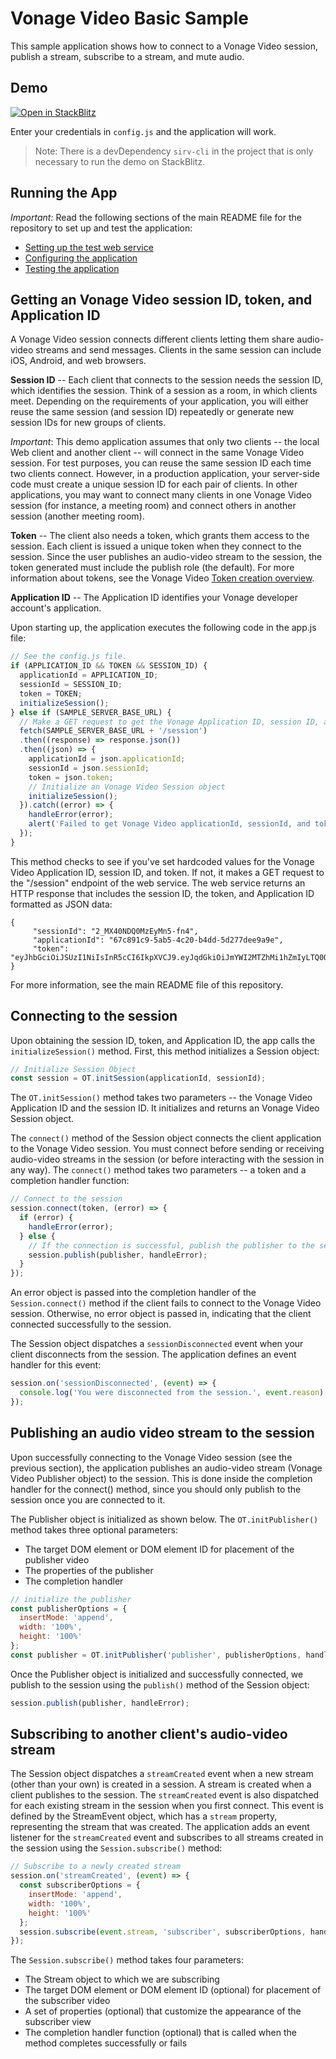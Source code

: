 Vonage Video Basic Sample
=======================

This sample application shows how to connect to a Vonage Video session, publish a stream,
subscribe to a stream, and mute audio.

## Demo

[![Open in StackBlitz](https://developer.stackblitz.com/img/open_in_stackblitz.svg)](https://stackblitz.com/fork/github/vonage-community/video-api-web-samples/tree/main/Basic%20Video%20Chat)

Enter your credentials in `config.js` and the application will work.

> Note: There is a devDependency `sirv-cli` in the project that is only necessary to run the demo on StackBlitz.

## Running the App

*Important:* Read the following sections of the main README file for the repository to set up
and test the application:

* [Setting up the test web service](../README.md#setting-up-the-test-web-service)
* [Configuring the application](../README.md#configuring-the-application)
* [Testing the application](../README.md#testing-the-application)

## Getting an Vonage Video session ID, token, and Application ID

A Vonage Video session connects different clients letting them share audio-video streams and send
messages. Clients in the same session can include iOS, Android, and web browsers.

**Session ID** -- Each client that connects to the session needs the session ID, which identifies
the session. Think of a session as a room, in which clients meet. Depending on the requirements of
your application, you will either reuse the same session (and session ID) repeatedly or generate
new session IDs for new groups of clients.

*Important*: This demo application assumes that only two clients -- the local Web client and
another client -- will connect in the same Vonage Video session. For test purposes, you can reuse the
same session ID each time two clients connect. However, in a production application, your
server-side code must create a unique session ID for each pair of clients. In other applications,
you may want to connect many clients in one Vonage Video session (for instance, a meeting room) and
connect others in another session (another meeting room).

**Token** -- The client also needs a token, which grants them access to the session. Each client is
issued a unique token when they connect to the session. Since the user publishes an audio-video
stream to the session, the token generated must include the publish role (the default). For more
information about tokens, see the Vonage Video [Token creation
overview](https://developer.vonage.com/en/video/guides/create-token).

**Application ID** -- The Application ID identifies your Vonage developer account's application.

Upon starting up, the application executes the following code in the app.js file:

```javascript
// See the config.js file.
if (APPLICATION_ID && TOKEN && SESSION_ID) {
  applicationId = APPLICATION_ID;
  sessionId = SESSION_ID;
  token = TOKEN;
  initializeSession();
} else if (SAMPLE_SERVER_BASE_URL) {
  // Make a GET request to get the Vonage Application ID, session ID, and token from the server
  fetch(SAMPLE_SERVER_BASE_URL + '/session')
  .then((response) => response.json())
  .then((json) => {
    applicationId = json.applicationId;
    sessionId = json.sessionId;
    token = json.token;
    // Initialize an Vonage Video Session object
    initializeSession();
  }).catch((error) => {
    handleError(error);
    alert('Failed to get Vonage Video applicationId, sessionId, and token. Make sure you have updated the config.js file.');
  });
}
```

This method checks to see if you've set hardcoded values for the Vonage Video Application ID, session ID, and
token. If not, it makes a GET request to the "/session" endpoint of the web service.
The web service returns an HTTP response that includes the session ID, the token, and Application ID
formatted as JSON data:

    {
         "sessionId": "2_MX40NDQ0MzEyMn5-fn4",
         "applicationId": "67c891c9-5ab5-4c20-b4dd-5d277dee9a9e",
         "token": "eyJhbGciOiJSUzI1NiIsInR5cCI6IkpXVCJ9.eyJqdGkiOiJmYWI2MTZhMi1hZmIyLTQ0OWQtOWZhNy01..."
    }

For more information, see the main README file of this repository.

## Connecting to the session

Upon obtaining the session ID, token, and Application ID, the app calls the `initializeSession()` method.
First, this method initializes a Session object:

```javascript
// Initialize Session Object
const session = OT.initSession(applicationId, sessionId);
```

The `OT.initSession()` method takes two parameters -- the Vonage Video Application ID and the session ID. It
initializes and returns an Vonage Video Session object.

The `connect()` method of the Session object connects the client application to the Vonage Video
session. You must connect before sending or receiving audio-video streams in the session (or before
interacting with the session in any way). The `connect()` method takes two parameters -- a token
and a completion handler function:

```javascript
// Connect to the session
session.connect(token, (error) => {
  if (error) {
    handleError(error);
  } else {
    // If the connection is successful, publish the publisher to the session
    session.publish(publisher, handleError);
  }
});
```

An error object is passed into the completion handler of the `Session.connect()` method if the
client fails to connect to the Vonage Video session. Otherwise, no error object is passed in, indicating
that the client connected successfully to the session.

The Session object dispatches a `sessionDisconnected` event when your client disconnects from the
session. The application defines an event handler for this event:

```javascript
session.on('sessionDisconnected', (event) => {
  console.log('You were disconnected from the session.', event.reason);
});
```

## Publishing an audio video stream to the session

Upon successfully connecting to the Vonage Video session (see the previous section), the application publishes an 
audio-video stream (Vonage Video Publisher object) to the session. This is done inside the completion handler for the 
connect() method, since you should only publish to the session once you are connected to it.

The Publisher object is initialized as shown below. The `OT.initPublisher()` method takes three
optional parameters:

* The target DOM element or DOM element ID for placement of the publisher video
* The properties of the publisher
* The completion handler

```javascript
// initialize the publisher
const publisherOptions = {
  insertMode: 'append',
  width: '100%',
  height: '100%'
};
const publisher = OT.initPublisher('publisher', publisherOptions, handleError);
```

Once the Publisher object is initialized and successfully connected, we publish to the session using the `publish()`
method of the Session object:

```javascript
session.publish(publisher, handleError);
```

## Subscribing to another client's audio-video stream

The Session object dispatches a `streamCreated` event when a new stream (other than your own) is
created in a session. A stream is created when a client publishes to the session. The
`streamCreated` event is also dispatched for each existing stream in the session when you first
connect. This event is defined by the StreamEvent object, which has a `stream` property,
representing the stream that was created. The application adds an event listener for the
`streamCreated` event and subscribes to all streams created in the session using the
`Session.subscribe()` method:

```javascript
// Subscribe to a newly created stream
session.on('streamCreated', (event) => {
  const subscriberOptions = {
    insertMode: 'append',
    width: '100%',
    height: '100%'
  };
  session.subscribe(event.stream, 'subscriber', subscriberOptions, handleError);
});
```

The `Session.subscribe()` method takes four parameters:

* The Stream object to which we are subscribing
* The target DOM element or DOM element ID (optional) for placement of the subscriber video
* A set of properties (optional) that customize the appearance of the subscriber view
* The completion handler function (optional) that is called when the method completes
  successfully or fails
